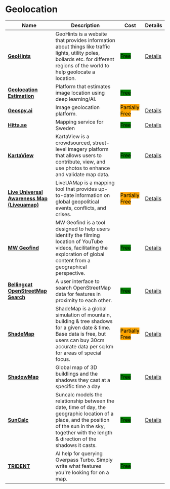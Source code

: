 # Geolocation

| Name | Description | Cost | Details |
| --- | --- | --- | --- |
| [**GeoHints**](https://geohints.com/) | GeoHints is a website that provides information about things like traffic lights, utility poles, bollards etc. for different regions of the world to help geolocate a location. | <mark style="background-color:green;">Free</mark> | [Details](../../tools/geohints/README.md) |
| [**Geolocation Estimation**](https://labs.tib.eu/geoestimation/) | Platform that estimates image location using deep learning/AI. | <mark style="background-color:green;">Free</mark> |  |
| [**Geospy.ai**](https://geospy.ai/) | Image geolocation platform. | <mark style="background-color:orange;">Partially Free</mark> | [Details](../../tools/geospy.ai/README.md) |
| [**Hitta.se**](https://www.hitta.se/) | Mapping service for Sweden | <mark style="background-color:green;">Free</mark> | [Details](../../tools/hitta.se/README.md) |
| [**KartaView**](https://kartaview.org/map) | KartaView is a crowdsourced, street-level imagery platform that allows users to contribute, view, and use photos to enhance and validate map data. | <mark style="background-color:green;">Free</mark> | [Details](../../tools/kartaview/README.md) |
| [**Live Universal Awareness Map (Liveuamap)**](https://liveuamap.com/) | LiveUAMap is a mapping tool that provides up-to-date information on global geopolitical events, conflicts, and crises. | <mark style="background-color:orange;">Partially Free</mark> | [Details](../../tools/liveuamap/README.md) |
| [**MW Geofind**](https://mattw.io/youtube-geofind/location) | MW Geofind is a tool designed to help users identify the filming location of YouTube videos, facilitating the exploration of global content from a geographical perspective. | <mark style="background-color:green;">Free</mark> | [Details](../../tools/mw-geofind/README.md) |
| [**Bellingcat OpenStreetMap Search**](https://osm-search.bellingcat.com/) | A user interface to search OpenStreetMap data for features in proximity to each other. | <mark style="background-color:green;">Free</mark> | [Details](../../tools/openstreetmap-search-tool/README.md) |
| [**ShadeMap**](https://shademap.app) | ShadeMap is a global simulation of mountain, building & tree shadows for a given date & time. Base data is free, but users can buy 30cm accurate data per sq km for areas of special focus. | <mark style="background-color:orange;">Partially Free</mark> | [Details](../../tools/shademap/README.md) |
| [**ShadowMap**](https://app.shadowmap.org/) | Global map of 3D buildlings and the shadows they cast at a specific time a day | <mark style="background-color:green;">Free</mark> | [Details](../../tools/shadowmap/README.md) |
| [**SunCalc**](https://www.suncalc.org) | Suncalc models the relationship between the date, time of day, the geographic location of a place, and the position of the sun in the sky, together with the length & direction of the shadows it casts. | <mark style="background-color:green;">Free</mark> | [Details](../../tools/suncalc/README.md) |
| [**TRIDENT**](https://trident.yuiseki.net/) | AI help for querying Overpass Turbo. Simply write what features you're looking for on a map. | <mark style="background-color:green;">Free</mark> |  |